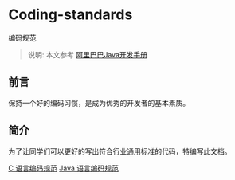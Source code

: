 # Coding-standards
编码规范
> 说明: 本文参考 [阿里巴巴Java开发手册](https://github.com/alibaba/p3c)
## 前言
保持一个好的编码习惯，是成为优秀的开发者的基本素质。
## 简介
为了让同学们可以更好的写出符合行业通用标准的代码，特编写此文档。

[C 语言编码规范](c)
[Java 语言编码规范](java)